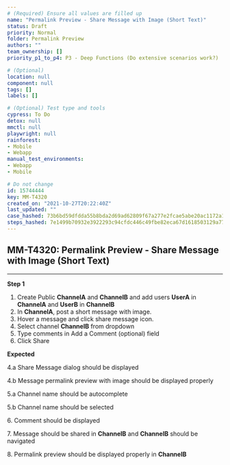 ```yaml
---
# (Required) Ensure all values are filled up
name: "Permalink Preview - Share Message with Image (Short Text)"
status: Draft
priority: Normal
folder: Permalink Preview
authors: ""
team_ownership: []
priority_p1_to_p4: P3 - Deep Functions (Do extensive scenarios work?)

# (Optional)
location: null
component: null
tags: []
labels: []

# (Optional) Test type and tools
cypress: To Do
detox: null
mmctl: null
playwright: null
rainforest: 
- Mobile
- Webapp
manual_test_environments: 
- Webapp
- Mobile

# Do not change
id: 15744444
key: MM-T4320
created_on: "2021-10-27T20:22:40Z"
last_updated: ""
case_hashed: 73b6bd59dfdda55b8bda2d69ad62809f67a277e2fcae5abe20ac1172a177bc1c7b82219c4aec3b02606b1dad6f2dc99f
steps_hashed: 7e1499b70932e3922293c94cfdc446c49fbe82eca67d1618503129a77f3b70a8131da6bcccee9b92569f7192bf2997f1
---
```


<!-- (Auto-generated) Based on frontmatter's "key" and "name" -->

## MM-T4320: Permalink Preview - Share Message with Image (Short Text)

---

**Step 1**

1. Create Public **ChannelA** and **ChannelB** and add users **UserA** in **ChannelA** and **UserB** in **ChannelB**
2. In **ChannelA**, post a short message with image.
3. Hover a message and click share message icon.
4. Select channel **ChannelB** from dropdown
5. Type comments in Add a Comment (optional) field
6. Click Share

**Expected**

4.a Share Message dialog should be displayed

4.b Message permalink preview with image should be displayed properly

5.a Channel name should be autocomplete

5.b Channel name should be selected

6\. Comment should be displayed

7\. Message should be shared in **ChannelB** and **ChannelB** should be navigated

8\. Permalink preview should be displayed properly in **ChannelB**
